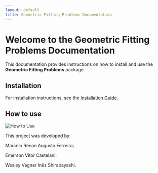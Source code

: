 ```yaml
---
layout: default
title: Geometric Fitting Problems Documentation
---
```


# Welcome to the Geometric Fitting Problems Documentation

This documentation provides instructions on how to install and use the **Geometric Fitting Problems** package.

## Installation

For installation instructions, see the [Installation Guide](Installation.md).

## How to use

<div style="display: flex; flex-direction: column; align-items: flex-start; gap: 10px;">

<a href="how_to_use.md" target="_blank" style="text-decoration: none;">
  <img src="https://img.shields.io/badge/How%20to%20Use-green?style=for-the-badge" alt="How to Use">
</a>

</div>

This project was developed by:

Marcelo Renan Augusto Ferreira;

Emerson Vitor Castelani;

Wesley Vagner Inês Shirabayashi.